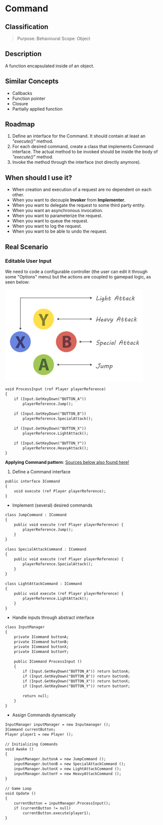 # Command

## Classification
> Purpose: Behavioural
> Scope: Object

## Description
A function encapsulated inside of an object.

## Similar Concepts
 - Callbacks
 - Function pointer
 - Closure
 - Partially applied function

## Roadmap
 1. Define an interface for the Command. It should contain at least an *"execute()"* method.
 1. For each desired command, create a class that implements Command interface. The actual method to be invoked should be inside the body of *"execute()"* method.
 1. Invoke the method through the interface (not directly anymore).

## When should I use it?
 - When creation and execution of a request are no dependent on each other.
 - When you want to decouple **Invoker** from **Implementer**.
 - When you want to delegate the request to some third party entity.
 - When you want an asynchronous invocation.
 - When you want to parameterize the request.
 - When you want to queue the request.
 - When you want to log the request.
 - When you want to be able to undo the request.

## Real Scenario
### Editable User Input
We need to code a configurable controller (the user can edit it through some "Options" menu) but the actions are coupled to gamepad logic, as seen below:

![Gamepad buttons image](./img/gamepad.png)

```
void ProcessInput (ref Player playerReference)
{
    if (Input.GetKeyDown("BUTTON_A"))
        playerReference.Jump();
    
    if (Input.GetKeyDown("BUTTON_B"))
        playerReference.SpecialAttack();

    if (Input.GetKeyDown("BUTTON_X"))
        playerReference.LightAttack();

    if (Input.GetKeyDown("BUTTON_Y"))
        playerReference.HeavyAttack();
}
```

**Applying Command pattern**:
[Sources below also found here!](./src)

 1. Define a Command interface  
```
public interface ICommand
{
    void execute (ref Player playerReference);
}
```

 - Implement (several) desired commands  
```
class JumpCommand : ICommand
{
    public void execute (ref Player playerReference) {
        playerReference.Jump();
    }
}

class SpecialAttackCommand : ICommand
{
    public void execute (ref Player playerReference) {
        playerReference.SpecialAttack();
    }
}

class LightAttackCommand : ICommand
{
    public void execute (ref Player playerReference) {
        playerReference.LightAttack();
    }
}
```

 - Handle inputs through abstract interface  
```
class InputManager
{
    private ICommand buttonA;
    private ICommand buttonB;
    private ICommand buttonX;
    private ICommand buttonY;

    public ICommand ProcessInput ()
    {
        if (Input.GetKeyDown("BUTTON_A")) return buttonA;
        if (Input.GetKeyDown("BUTTON_B")) return buttonB;
        if (Input.GetKeyDown("BUTTON_X")) return buttonX;
        if (Input.GetKeyDown("BUTTON_Y")) return buttonY;

        return null;
    }
}
```

 - Assign Commands dynamically  
```
InputManager inputManager = new Inputmanager ();
ICommand currentButton;
Player player1 = new Player ();

// Initializing Commands
void Awake ()
{
    inputManager.buttonA = new JumpCommand ();
    inputManager.buttonB = new SpecialAttackCommand ();
    inputManager.buttonX = new LightAttackCommand ();
    inputManager.buttonY = new HeavyAttackCommand ();
}

// Game Loop
void Update ()
{
    currentButton = inputManager.ProcessInput();
    if (currentButton != null)
        currentButton.execute(player1);
}
```